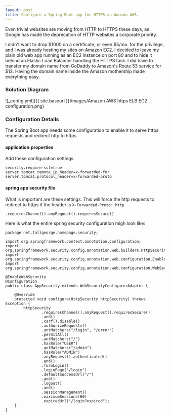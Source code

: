 ```yaml
---
layout: post
title: Configure a Spring Boot app for HTTPS on Amazon AWS.
---
```


Even trivial websites are moving from HTTP to HTTPS these days, as Google has made the deprecation of HTTP websites a corporate priority.

I didn't want to drop $1000 on a certificate, or even $5/mo. for the privilege, and I was already hosting my sites on Amazon EC2. I decided to leave my plain old web app running as an EC2 instance on port 80 and to hide it behind an Elastic Load Balancer handling the HTTPS task. I did have to transfer my domain name from GoDaddy to Amazon's Route 53 service for $12. Having the domain name inside the Amazon mothership made everything easy.

### Solution Diagram

![_config.yml]({{ site.baseurl }}/images/Amazon AWS https ELB EC2 configuration.png)

### Configuration Details

The Spring Boot app needs some configuration to enable it to serve https requests and redirect http to https.

#### application.properties

Add these configuration settings.

    security.require-ssl=true
    server.tomcat.remote_ip_header=x-forwarded-for
    server.tomcat.protocol_header=x-forwarded-proto

#### spring app security file

What is important are these settings. This will force the http requests to redirect to https if the header is `X-Forwarded-Proto: http`

    .requiresChannel().anyRequest().requiresSecure()

Here is what the entire spring security configuration migh look like:

    package net.tallgeorge.homepage.security;

    import org.springframework.context.annotation.Configuration;
    import org.springframework.security.config.annotation.web.builders.HttpSecurity;
    import org.springframework.security.config.annotation.web.configuration.EnableWebSecurity;
    import org.springframework.security.config.annotation.web.configuration.WebSecurityConfigurerAdapter;

    @EnableWebSecurity
    @Configuration
    public class AppSecurity extends WebSecurityConfigurerAdapter {

        @Override
        protected void configure(HttpSecurity httpSecurity) throws Exception {
            httpSecurity
                    .requiresChannel().anyRequest().requiresSecure()
                    .and()
                    .csrf().disable()
                    .authorizeRequests()
                    .antMatchers("/login", "/error")
                    .permitAll()
                    .antMatchers("/")
                    .hasRole("USER")
                    .antMatchers("/admin")
                    .hasRole("ADMIN")
                    .anyRequest().authenticated()
                    .and()
                    .formLogin()
                    .loginPage("/login")
                    .defaultSuccessUrl("/")
                    .and()
                    .logout()
                    .and()
                    .sessionManagement()
                    .maximumSessions(60)
                    .expiredUrl("/login?expired");
        }
    }


